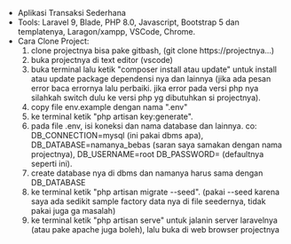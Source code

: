 - Aplikasi Transaksi Sederhana
- Tools: Laravel 9, Blade, PHP 8.0, Javascript, Bootstrap 5 dan templatenya, Laragon/xampp, VSCode, Chrome.
- Cara Clone Project:
  1. clone projectnya bisa pake gitbash, (git clone https://projectnya...)
  2. buka projectnya di text editor (vscode)
  3. buka terminal lalu ketik "composer install atau update" untuk install atau update package dependensi nya dan lainnya (jika ada pesan error baca errornya lalu perbaiki. jika error pada versi php nya silahkah switch dulu ke versi php yg dibutuhkan si projectnya).
  4. copy file env.example dengan nama ".env"
  5. ke terminal ketik "php artisan key:generate". 
  6. pada file .env, isi koneksi dan nama database dan lainnya. co: DB_CONNECTION=mysql (ini pakai dbms apa), DB_DATABASE=namanya_bebas (saran saya samakan dengan nama projectnya), DB_USERNAME=root DB_PASSWORD= (defaultnya seperti ini).
  7. create database nya di dbms dan namanya harus sama dengan DB_DATABASE
  8. ke terminal ketik "php artisan migrate --seed". (pakai --seed karena saya ada sedikit sample factory data nya di file seedernya, tidak pakai juga ga masalah)
  9. ke terminal ketik "php artisan serve" untuk jalanin server laravelnya (atau pake apache juga boleh), lalu buka di web browser projectnya

